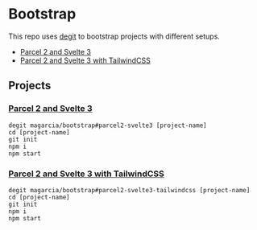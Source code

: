 # Bootstrap

This repo uses [degit](https://github.com/Rich-Harris/degit) to bootstrap projects with different setups.

* [Parcel 2 and Svelte 3](#-parcel-2-and-svelte-3--tree-parcel2-svelte3-)
* [Parcel 2 and Svelte 3 with TailwindCSS](#-parcel-2-and-svelte-3-with-tailwindcss----tree-parcel2-svelte3-tailwindcss-)

## Projects
### [Parcel 2 and Svelte 3](../../tree/parcel2-svelte3)
```
degit magarcia/bootstrap#parcel2-svelte3 [project-name]
cd [project-name]
git init
npm i
npm start
```

### [Parcel 2 and Svelte 3 with TailwindCSS](../../tree/parcel2-svelte3-tailwindcss)
```
degit magarcia/bootstrap#parcel2-svelte3-tailwindcss [project-name]
cd [project-name]
git init
npm i
npm start
```